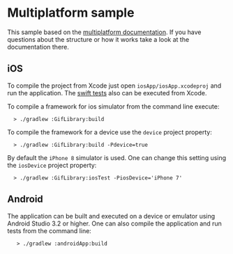 # Multiplatform sample

This sample based on the [multiplatform documentation](https://github.com/h0tk3y/k-new-mpp-samples/blob/master/README.md).
If you have questions about the structure or how it works take a look at the documentation there.

## iOS

To compile the project from Xcode just open `iosApp/iosApp.xcodeproj` and run the application.
The [swift tests](iosApp/iosAppTests/iosAppTests.swift) also can be executed from Xcode.

To compile a framework for ios simulator from the command line execute:

```
  > ./gradlew :GifLibrary:build
```

To compile the framework for a device use the `device` project property:

```
  > ./gradlew :GifLibrary:build -Pdevice=true
```

By default the `iPhone 8` simulator is used. One can change this setting using the `iosDevice` project property:

```
  > ./gradlew :GifLibrary:iosTest -PiosDevice='iPhone 7'
```


## Android

The application can be built and executed on a device or emulator using Android Studio 3.2 or higher.
One can also compile the application and run tests from the command line:

```
   > ./gradlew :androidApp:build
```
